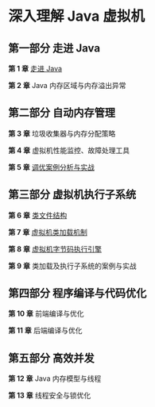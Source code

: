 # 深入理解 Java 虚拟机

## 第一部分 走进 Java

**第 1 章** [走进 Java](https://github.com/ZhangMiao147/android_learning_notes/blob/master/BookNote/%E6%B7%B1%E5%85%A5%E7%90%86%E8%A7%A3%20Java%20%E8%99%9A%E6%8B%9F%E6%9C%BA/%E7%AC%AC1%E7%AB%A0-%E8%B5%B0%E8%BF%9BJava.md)

**第 2 章** Java 内存区域与内存溢出异常

## 第二部分 自动内存管理

**第 3 章** 垃圾收集器与内存分配策略

**第 4 章** 虚拟机性能监控、故障处理工具

**第 5 章** [调优案例分析与实战](https://github.com/ZhangMiao147/android_learning_notes/blob/master/BookNote/深入理解%20Java%20虚拟机/第5章-调优案例分析与实战.md)

## 第三部分 虚拟机执行子系统

**第 6 章** [类文件结构](https://github.com/ZhangMiao147/android_learning_notes/blob/master/BookNote/深入理解%20Java%20虚拟机/第6章-类文件结构.md)

**第 7 章** [虚拟机类加载机制](https://github.com/ZhangMiao147/android_learning_notes/blob/master/BookNote/深入理解%20Java%20虚拟机/第7章-虚拟机类加载机制.md)

**第 8 章** [虚拟机字节码执行引擎](https://github.com/ZhangMiao147/android_learning_notes/blob/master/BookNote/深入理解%20Java%20虚拟机/第8章-虚拟机字节码执行引擎.md)

**第 9 章** 类加载及执行子系统的案例与实战

## 第四部分 程序编译与代码优化

**第 10 章** 前端编译与优化

**第 11 章** 后端编译与优化

## 第五部分 高效并发

**第 12 章** Java 内存模型与线程

**第 13 章** 线程安全与锁优化